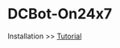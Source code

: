 # DCBot-On24x7

Installation >> [Tutorial](https://github.com/vsec7/DC-Bot-Auto-Post/blob/main/README.md)
